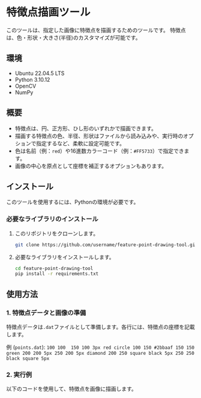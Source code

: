 # 特徴点描画ツール

このツールは、指定した画像に特徴点を描画するためのツールです。
特徴点は、色・形状・大きさ(半径)のカスタマイズが可能です。

## 環境
- Ubuntu 22.04.5 LTS
- Python 3.10.12
- OpenCV
- NumPy

## 概要
- 特徴点は、円、正方形、ひし形のいずれかで描画できます。
- 描画する特徴点の色、半径、形状はファイルから読み込みや、実行時のオプションで指定するなど、柔軟に設定可能です。
- 色は名前（例：`red`）や16進数カラーコード（例：`#FF5733`）で指定できます。
- 画像の中心を原点として座標を補正するオプションもあります。

## インストール

このツールを使用するには、Pythonの環境が必要です。

### 必要なライブラリのインストール

1. このリポジトリをクローンします。
    ```bash
    git clone https://github.com/username/feature-point-drawing-tool.git
    ```

2. 必要なライブラリをインストールします。
    ```bash
    cd feature-point-drawing-tool
    pip install -r requirements.txt
    ```

## 使用方法

### 1. 特徴点データと画像の準備
特徴点データは`.dat`ファイルとして準備します。各行には、特徴点の座標を記載します。

例 (`points.dat`):
`100 100 
150 100 3px red circle
100 150 #2bbaaf
150 150 green
200 200 5px
250 200 5px diamond
200 250 square black 5px
250 250 black square 5px`

### 2. 実行例

以下のコードを使用して、特徴点を画像に描画します。

